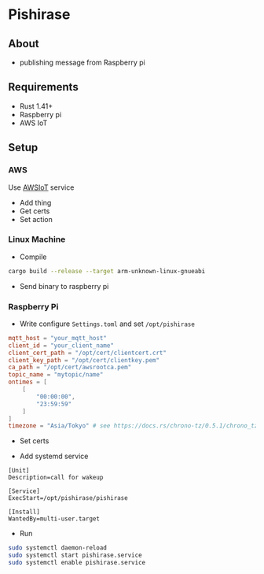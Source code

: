# Pishirase

## About
* publishing message from Raspberry pi

## Requirements
* Rust 1.41+
* Raspberry pi
* AWS IoT

## Setup

### AWS
Use [AWSIoT](https://aws.amazon.com/iot/) service

* Add thing
* Get certs
* Set action

### Linux Machine

* Compile
```sh
cargo build --release --target arm-unknown-linux-gnueabi
```
* Send binary to raspberry pi

### Raspberry Pi

* Write configure `Settings.toml` and set `/opt/pishirase`
```toml
mqtt_host = "your_mqtt_host"
client_id = "your_client_name"
client_cert_path = "/opt/cert/clientcert.crt"
client_key_path = "/opt/cert/clientkey.pem"
ca_path = "/opt/cert/awsrootca.pem"
topic_name = "mytopic/name"
ontimes = [
    [
        "00:00:00",
        "23:59:59"
    ]
]
timezone = "Asia/Tokyo" # see https://docs.rs/chrono-tz/0.5.1/chrono_tz/enum.Tz.html
```

* Set certs

* Add systemd service
```
[Unit]
Description=call for wakeup

[Service]
ExecStart=/opt/pishirase/pishirase 

[Install]
WantedBy=multi-user.target
```

* Run
```sh
sudo systemctl daemon-reload
sudo systemctl start pishirase.service
sudo systemctl enable pishirase.service
```